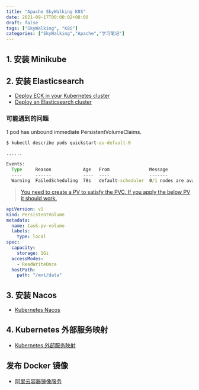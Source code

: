 ```yaml
---
title: "Apache SkyWalking K8S"
date: 2021-09-17T00:00:02+08:00
draft: false
tags: ["SkyWalking", "K8S"]
categories: ["SkyWalking","Apache","学习笔记"]
---
```


## 1. 安装 Minikube

## 2. 安装 Elasticsearch

- [Deploy ECK in your Kubernetes cluster](https://www.elastic.co/guide/en/cloud-on-k8s/current/k8s-deploy-eck.html#k8s-deploy-eck)
- [Deploy an Elasticsearch cluster](https://www.elastic.co/guide/en/cloud-on-k8s/current/k8s-deploy-elasticsearch.html) 

### 可能遇到的问题

1 pod has unbound immediate PersistentVolumeClaims.

```cmd
$ kubectl describe pods quickstart-es-default-0

......

Events:
  Type     Reason            Age   From               Message
  ----     ------            ----  ----               -------
  Warning  FailedScheduling  78s   default-scheduler  0/1 nodes are available: 1 pod has unbound immediate PersistentVolumeClaims.

```

> [You need to create a PV to satisfy the PVC. If you apply the below PV it should work.](https://stackoverflow.com/questions/63970511/1-pod-has-unbound-immediate-persistentvolumeclaims-on-minikube)

```yaml
apiVersion: v1
kind: PersistentVolume
metadata:
  name: task-pv-volume
  labels:
    type: local
spec:
  capacity:
    storage: 1Gi
  accessModes:
    - ReadWriteOnce
  hostPath:
    path: "/mnt/data"
```

## 3. 安装 Nacos

- [Kubernetes Nacos](https://nacos.io/zh-cn/docs/use-nacos-with-kubernetes.html)

## 4. Kubernetes 外部服务映射

- [Kubernetes 外部服务映射](https://blog.opskumu.com/kubernetes-ext-service.html)

## 发布 Docker 镜像

- [阿里云容器镜像服务](https://cr.console.aliyun.com/cn-hangzhou/instances)